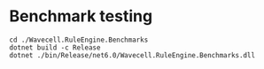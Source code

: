 # Benchmark testing

```shell
cd ./Wavecell.RuleEngine.Benchmarks
dotnet build -c Release
dotnet ./bin/Release/net6.0/Wavecell.RuleEngine.Benchmarks.dll
```